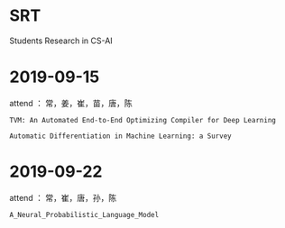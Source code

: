 # SRT
Students Research in CS-AI

# 2019-09-15 

attend ： 常，姜，崔，苗，唐，陈 

``TVM: An Automated End-to-End Optimizing Compiler for Deep Learning``

``Automatic Differentiation in Machine Learning: a Survey``


# 2019-09-22 

attend ： 常，崔，唐，孙，陈 

``A_Neural_Probabilistic_Language_Model``

